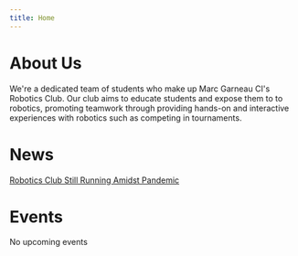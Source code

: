 ```yaml
---
title: Home
---
```


# About Us

We're a dedicated team of students who make up Marc Garneau CI's Robotics Club. Our club aims to educate students and expose them to to robotics, promoting teamwork through providing hands-on and interactive experiences with robotics such as competing in tournaments.

# News

[Robotics Club Still Running Amidst Pandemic](/posts/post1)

# Events

No upcoming events
